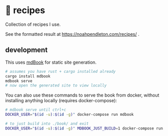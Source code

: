 # 🌮 recipes

Collection of recipes I use.

See the formatted result at https://noahpendleton.com/recipes/ .

## development

This uses [mdBook](https://github.com/rust-lang/mdBook) for static site
generation.

```bash
# assumes you have rust + cargo installed already
cargo install mdbook
mdbook serve
# now open the generated site to view locally
```

You can also use these commands to serve the book from docker, without
installing anything locally (requires docker-compose):

```bash
# mdbook serve until ctrl+c
DOCKER_USER="$(id -u):$(id -g)" docker-compose run mdbook

# to just build into ./book/ and exit
DOCKER_USER="$(id -u):$(id -g)" MDBOOK_JUST_BUILD=1 docker-compose run mdbook
```
